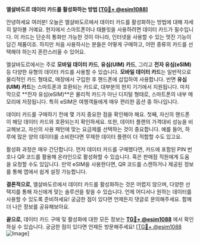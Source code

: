 **엘살바도르 데이터 카드를 활성화하는 방법 [[TG💪+ @esim1088](https://t.me/s/esim1088)]**

안녕하세요 여러분! 오늘은 엘살바도르에서 데이터 카드를 활성화하는 방법에 대해 자세히 알아볼 거예요. 현지에서 스마트폰이나 태블릿을 사용하려면 데이터 카드가 필수입니다. 이 카드는 단순히 통화만 가능한 것이 아니라, 인터넷을 사용할 수 있는 멋진 기능이 담긴 제품이죠. 하지만 처음 사용하시는 분들은 어떻게 구매하고, 어떤 종류의 카드를 선택해야 하는지 혼란스러울 수 있어요.

엘살바도르에서는 주로 **모바일 데이터 카드**, **유심(UIM) 카드**, 그리고 **전자 유심(eSIM)** 등 다양한 유형의 데이터 카드를 사용할 수 있습니다. **모바일 데이터 카드**는 일반적으로 물리적인 카드 형태로, 매장에서 구입한 후 핸드폰에 삽입하여 사용합니다. 반면 **유심(UIM) 카드**는 스마트폰과 호환되는 카드로, 대부분의 현지 기기에서 지원됩니다. 마지막으로 **전자 유심(eSIM)**은 물리적 카드가 아닌 디지털 형태로, 스마트폰의 내부 메모리에 저장됩니다. 특히 eSIM은 여행객들에게 매우 편리한 옵션 중 하나입니다.

데이터 카드를 구매하기 전에 몇 가지 중요한 점을 확인해야 해요. 첫째, 자신의 핸드폰이 해당 데이터 카드와 호환되는지 확인하세요. 또한, 데이터 플랜의 가격대비 성능을 비교해보고, 자신의 사용 패턴에 맞는 요금제를 선택하는 것이 중요합니다. 예를 들어, 하루에 많은 양의 데이터를 소비한다면 무제한 데이터 플랜이 더 적합할 수도 있고요.

활성화 과정은 매우 간단합니다. 먼저 데이터 카드를 구매했다면, 카드에 포함된 PIN 번호나 QR 코드를 활용해 온라인으로 활성화할 수 있습니다. 혹은 판매점 직원에게 도움을 요청할 수도 있답니다. 만약 eSIM을 사용한다면, QR 코드를 스캔하거나 제공된 정보를 통해 앱에서 쉽게 설정 가능합니다.

**결론적으로**, 엘살바도르에서 데이터 카드를 활성화하는 것은 어렵지 않으며, 다양한 선택지를 통해 자신에게 맞는 솔루션을 찾을 수 있습니다. 언제 어디서나 원하는 데이터를 사용할 수 있도록 준비하세요! 궁금한 점이 있다면 언제든지 댓글로 문의해주세요. 함께 더 나은 정보를 공유해보아요.

**끝으로**, 데이터 카드 구매 및 활성화에 대한 모든 정보는 **[TG💪+ @esim1088](https://t.me/s/esim1088)** 에서 확인하실 수 있습니다. 궁금한 점이 있다면 언제든 방문해주세요! [[TG💪+ @esim1088](https://t.me/s/esim1088) ![Image](https://i.postimg.cc/Y0z9fWf4/image.png)]